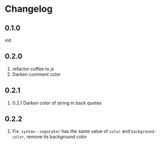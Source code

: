# Changelog

## 0.1.0
init

## 0.2.0
1. refactor coffee to js
2. Darken comment color

## 0.2.1
1. 0.2.1 Darken color of string in back quotes

## 0.2.2
1. Fix: `syntax--separator` has the same value of `color` and `background-color`, remove its background color
